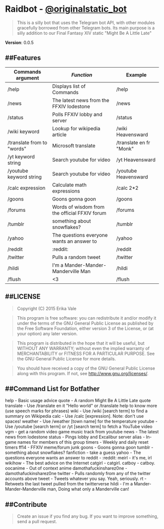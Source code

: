 # Raidbot - <a href="https://telegram.me/originalstatic_bot">@originalstatic_bot</a>

> This is a silly bot that uses the Telegram bot API, with other modules gracefully borrowed from other Telegram bots. Its main purpose is a silly addition to our Final Fantasy XIV static "Might Be A Little Late"

**Version**: 0.0.5

##Features
----------

| Commands argument  	    | *Function*								   | **Example**     			|
| --------------------------| ---------------------------------------------| ---------------------------|
| /help			  		    | Displays list of Commands					   | /help	      				|
| /news              		| The latest news from the FFXIV lodestone	   | /news						|
| /status              		| Polls FFXIV lobby and server 				   | /status					|
| /wiki keyword		  	    | Lookup for wikipedia article				   | /wiki Heavensward			|
| /translate from to "words"| Microsoft translate						   | /translate en fr "Monk"	|
| /yt keyword string	    | Search youtube for video					   | /yt Heavensward			|
| /youtube keyword string	| Search youtube for video					   | /youtube Heavensward		|
| /calc expression          | Calculate math expressions 				   | /calc 2*2 					|
| /goons              		| Goons gonna goon 						   	   | /goons						|
| /forums              		| Words of wisdom from the official FFXIV forum| /forums					|
| /tumblr              		| something about snowflakes?				   | /tumblr					|
| /yahoo              		| The questions everyone wants an answer to    | /yahoo						|
| /reddit              		| :reddit:									   | /reddit					|
| /twitter             		| Pulls a random tweet                         | /twitter					|
| /hildi              		| I'm a Mander-Mander-Manderville Man   	   | /hildi						|
| /flush              		| <3 										   | /flush						|

##LICENSE
---------

> Copyright (C) 2015  Erika Vale

> This program is free software: you can redistribute it and/or modify
it under the terms of the GNU General Public License as published by
the Free Software Foundation, either version 3 of the License, or
(at your option) any later version.

> This program is distributed in the hope that it will be useful,
but WITHOUT ANY WARRANTY; without even the implied warranty of
MERCHANTABILITY or FITNESS FOR A PARTICULAR PURPOSE.  See the
GNU General Public License for more details.

> You should have received a copy of the GNU General Public License
along with this program.  If not, see <http://www.gnu.org/licenses/>.

##Command List for Botfather
------------

help - Basic usage advice
quote - A random Might Be A Little Late quote
translate - Use /translate en it "Hello world" or /translate help to know more (use speech marks for phrases)
wiki - Use /wiki [search term] to find a summary on Wikipedia
calc - Use /calc [expression]. Note: don't use spaces!
weather - Use /weather [town name] for the temperature
youtube - Use /youtube [search term] or /yt [search term] to fetch a YouTube video
vgm - get a random video game music track from youtube
news - The latest news from lodestone
status - Pings lobby and Excalibur server
alias - In-game names for members of this group
timers - Weekly and daily reset timers
ff14 - FFXIV meme/forum junk
goons - Goons gonna goon
tumblr - something about snowflakes?
fanfiction - take a guess
yahoo - The questions everyone wants an answer to
reddit - :reddit:
meirl - it's me, irl
wikihow - The best advice on the Internet
catgirl - catgirl.
catboy - catboy.
oocanime - Out of context anime
damothafuckinsharez0ne - damothafuckinsharez0ne
twitter - Pulls randomly from any of the twitter accounts above
tweet - Tweets whatever you say. Yeah, seriously.
rt - Retweets the last tweet pulled from the twitterverse
hildi - I'm a Mander-Mander-Manderville man, Doing what only a Manderville can!

##Contribute
------------

> Create an issue if you find any bug. If you want to improve something, send a pull request.
